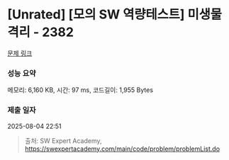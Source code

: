# [Unrated] [모의 SW 역량테스트] 미생물 격리 - 2382 

[문제 링크](https://swexpertacademy.com/main/code/problem/problemDetail.do?contestProbId=AV597vbqAH0DFAVl) 

### 성능 요약

메모리: 6,160 KB, 시간: 97 ms, 코드길이: 1,955 Bytes

### 제출 일자

2025-08-04 22:51



> 출처: SW Expert Academy, https://swexpertacademy.com/main/code/problem/problemList.do